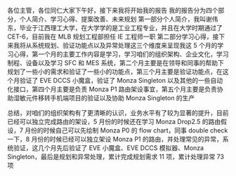 各位主管，各位同仁大家下午好，接下来我将开始我的报告
我的报告分为四个部分，个人简介、学习心得、提案改善、未来规划
第一部分个人简介，我叫谢伟东，毕业于江西理工大学，在大学学的是工业工程专业，并且在大学时期通过了 CET-6，目前我在 MLB 规划工程部担任 IE 工程师一职
第二部分学习心得，接下来我将从系统规划、验证功能点以及异常处理这三个维度来呈现我这 5 个月的学习心得，第一个月的主要工作内容是学习，学习咱们的组织架构、企业文化，学习制程、设备以及学习 SFC 和 MES 系统，第二个月主要是在领导和同事的帮助下规划了一些小的需求和验证了一些小的功能点，第三个月主要是验证功能点，在这个月验证了 EVE DCCS 小魔盒，验证了 Monza Singleton 以及其他的一些自动化接口，第四个月主要是负责 Monza P1 路由架设事宜，第五个月主要是负责协助湿敏元件移转手机端项目的验证以及协助 Monza Singleton 的生产

总结，对咱们的组织架构有了更清晰的认识，业务水平有了较为显著的提升，目前已经可以独立完成路由的架设，5 月份的时候还在学习 Monza Drop2.5 的路由假设，7 月份的时候自己可以先绘制 Monza P0 的 flow chart，同事 double check 一下，8 月份的时候已经可以独立架设 Monza P1 的路由，并处理常见的异常，系统验证，这几个月先后验证了 EVE 小魔盒、EVE DCCS 模拟器、Monza Singleton，最后是规划和异常处理，累计完成规划需求 11 项，累计处理异常 73 项



